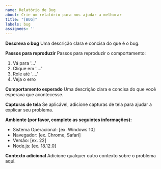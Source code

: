 ```yaml
---
name: Relatório de Bug
about: Crie um relatório para nos ajudar a melhorar
title: "[BUG]"
labels: bug
assignees: ''
---
```


**Descreva o bug**
Uma descrição clara e concisa do que é o bug.

**Passos para reproduzir**
Passos para reproduzir o comportamento:
1. Vá para '...'
2. Clique em '....'
3. Role até '....'
4. Veja o erro

**Comportamento esperado**
Uma descrição clara e concisa do que você esperava que acontecesse.

**Capturas de tela**
Se aplicável, adicione capturas de tela para ajudar a explicar seu problema.

**Ambiente (por favor, complete as seguintes informações):**
 - Sistema Operacional: [ex. Windows 10]
 - Navegador: [ex. Chrome, Safari]
 - Versão: [ex. 22]
 - Node.js: [ex. 18.12.0]

**Contexto adicional**
Adicione qualquer outro contexto sobre o problema aqui. 